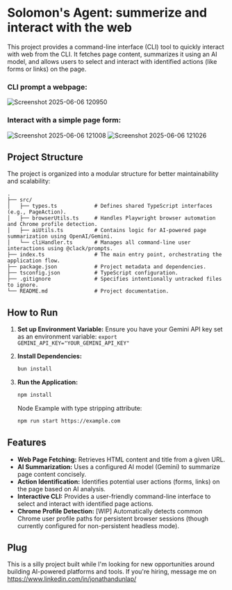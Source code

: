 # Solomon's Agent: summerize and interact with the web

This project provides a command-line interface (CLI) tool to quickly interact with web from the CLI. It fetches page content, summarizes it using an AI model, and allows users to select and interact with identified actions (like forms or links) on the page.

### CLI prompt a webpage:
![Screenshot 2025-06-06 120950](https://github.com/user-attachments/assets/c39722ab-c097-42a5-8fa0-3f653145fd9d)

### Interact with a simple page form:
![Screenshot 2025-06-06 121008](https://github.com/user-attachments/assets/efc81f9e-7521-4052-b501-f8077677ce1c)
![Screenshot 2025-06-06 121026](https://github.com/user-attachments/assets/41ae148f-33b2-4ccb-b46e-50f87da9e8f2)


## Project Structure

The project is organized into a modular structure for better maintainability and scalability:

```
.
├── src/
│   ├── types.ts            # Defines shared TypeScript interfaces (e.g., PageAction).
│   ├── browserUtils.ts     # Handles Playwright browser automation and Chrome profile detection.
│   ├── aiUtils.ts          # Contains logic for AI-powered page summarization using OpenAI/Gemini.
│   └── cliHandler.ts       # Manages all command-line user interactions using @clack/prompts.
├── index.ts                # The main entry point, orchestrating the application flow.
├── package.json            # Project metadata and dependencies.
├── tsconfig.json           # TypeScript configuration.
├── .gitignore              # Specifies intentionally untracked files to ignore.
└── README.md               # Project documentation.
```

## How to Run

1.  **Set up Environment Variable:**
    Ensure you have your Gemini API key set as an environment variable:
    `export GEMINI_API_KEY="YOUR_GEMINI_API_KEY"`

2.  **Install Dependencies:**
    ```bash
    bun install
    ```

3.  **Run the Application:**
    ```bash
    npm install
    ```
    Node Example with type stripping attribute:
    ```bash
    npm run start https://example.com
    ```


## Features

*   **Web Page Fetching:** Retrieves HTML content and title from a given URL.
*   **AI Summarization:** Uses a configured AI model (Gemini) to summarize page content concisely.
*   **Action Identification:** Identifies potential user actions (forms, links) on the page based on AI analysis.
*   **Interactive CLI:** Provides a user-friendly command-line interface to select and interact with identified page actions.
*   **Chrome Profile Detection:** [WIP] Automatically detects common Chrome user profile paths for persistent browser sessions (though currently configured for non-persistent headless mode).

## Plug
This is a silly project built while I'm looking for new opportunities around building AI-powered platforms and tools. If you're hiring, message me on https://www.linkedin.com/in/jonathandunlap/
